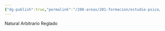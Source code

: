 ```yaml
---
{"dg-publish":true,"permalink":"/200-areas/201-formacion/estudio-psico/errores-de-ortografia/","dgPassFrontmatter":true}
---
```


Natural
Arbitrario
Reglado
